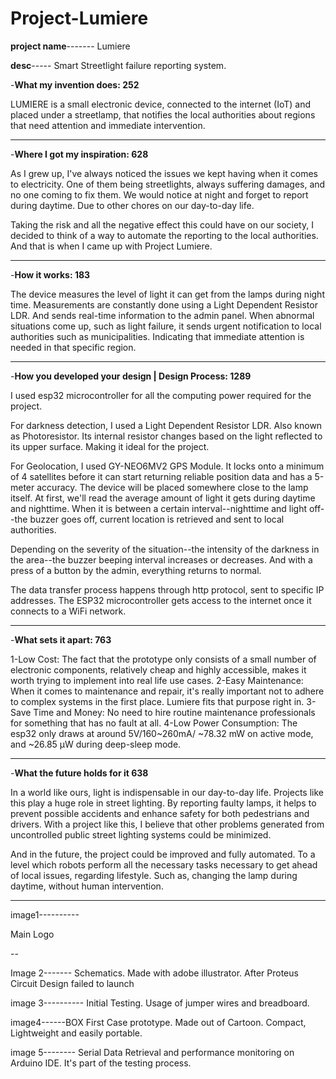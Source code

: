 # Project-Lumiere

**project name**-------
Lumiere

**desc**-----
Smart Streetlight failure reporting system.

-**What my invention does: 252**


LUMIERE is a small electronic device, connected to the internet (IoT) and placed under a streetlamp, that notifies the local authorities about regions that need attention and immediate intervention.


 
----------------------

-**Where I got my inspiration: 628**

As I grew up, I've always noticed the issues we kept having when it comes to electricity. One of them being streetlights, always suffering damages, and no one coming to fix them. We would notice at night and forget to report during daytime. Due to other chores on our day-to-day life.

Taking the risk and all the negative effect this could have on our society, I decided to think of a way to automate the reporting to the local authorities. And that is when I came up with Project Lumiere.


----------------------------

-**How it works: 183**

The device measures the level of light it can get from the lamps during night time. Measurements are constantly done using a Light Dependent Resistor LDR.  And sends real-time information to the  admin panel. When abnormal situations come up, such as light failure, it sends urgent notification to local authorities such as municipalities. Indicating that immediate attention is needed in that specific region.

------------------

-**How you developed your design | Design Process: 1289**

I used esp32 microcontroller for all the computing power required for the project.

For darkness detection, I used a Light Dependent Resistor LDR. Also known as Photoresistor. Its internal resistor changes based on the light reflected to its upper surface. Making it ideal for the project.

For Geolocation, I used GY-NEO6MV2 GPS Module. It locks onto a minimum of 4 satellites before it can start returning reliable position data and has a 5-meter accuracy. The device will be placed somewhere close to the lamp itself. At first, we'll read the average amount of light it gets during daytime and nighttime. When it is between a certain interval--nighttime and light off--the buzzer goes off, current location is retrieved and sent to local authorities.

Depending on the severity of the situation--the intensity of the darkness in the area--the buzzer beeping interval increases or decreases. And with a press of a button by the admin, everything returns to normal.

The data transfer process happens through http protocol, sent to specific IP addresses. The ESP32 microcontroller gets access to the internet once it connects to a WiFi network.

--------------

-**What sets it apart: 763**

1-Low Cost: The fact that the prototype only consists of a small number of electronic components, relatively cheap and highly accessible, makes it worth trying to implement into real life  use cases.
2-Easy Maintenance: When it comes to maintenance and repair, it's really important not to adhere to complex systems in the first place. Lumiere fits that purpose right in. 
3-Save Time and Money: No need to hire routine maintenance professionals for something that has no fault at all.
4-Low Power Consumption: The esp32 only draws at around 5V/160~260mA/ ~78.32 mW on active mode, and ~26.85 μW during deep-sleep mode.

----------------

-**What the future holds for it 638**

In a world like ours, light is indispensable in our day-to-day life. Projects like this play a huge role in street lighting. By reporting faulty lamps, it helps to prevent possible accidents and enhance safety for both pedestrians and drivers. With a project like this, I believe that other problems generated from uncontrolled public street lighting  systems could be minimized.

And in the future, the project could be improved and fully automated. To a level which robots perform all the necessary tasks necessary to get ahead of local issues, regarding lifestyle. Such as, changing the lamp during daytime, without human intervention. 



---------------
image1----------

Main Logo


--

Image 2-------
Schematics. Made with adobe illustrator. After Proteus Circuit Design failed to launch

image 3----------
Initial Testing. Usage of jumper wires and breadboard.

image4------BOX
First Case prototype. Made out of Cartoon. Compact, Lightweight and easily portable.

image 5--------
Serial Data Retrieval and performance monitoring on Arduino IDE. It's part of the testing process.




